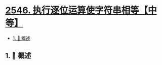# [2546. 执行逐位运算使字符串相等【中等】](https://github.com/Tdahuyou/TNotes.leetcode/tree/main/notes/2546.%20%E6%89%A7%E8%A1%8C%E9%80%90%E4%BD%8D%E8%BF%90%E7%AE%97%E4%BD%BF%E5%AD%97%E7%AC%A6%E4%B8%B2%E7%9B%B8%E7%AD%89%E3%80%90%E4%B8%AD%E7%AD%89%E3%80%91)

<!-- region:toc -->

- [1. 📝 概述](#1--概述)

<!-- endregion:toc -->

## 1. 📝 概述
